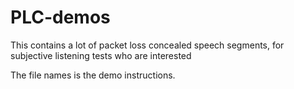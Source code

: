 # PLC-demos
This contains a lot of packet loss concealed speech segments, for subjective listening tests who are interested

The file names is the demo instructions.